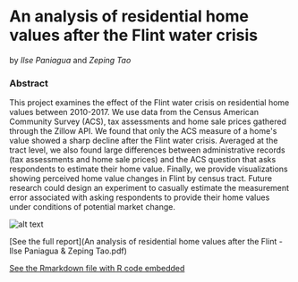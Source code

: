 # An analysis of residential home values after the Flint water crisis

by *Ilse Paniagua* and *Zeping Tao*

### Abstract

This project examines the effect of the Flint water crisis on residential home values between 2010-2017. We use data from the Census American Community Survey (ACS), tax assessments and home sale prices gathered through the Zillow API. We found that only the ACS measure of a home's value showed a sharp decline after the Flint water crisis. Averaged at the tract level, we also found large differences between administrative records (tax assessments and home sale prices) and the ACS question that asks respondents to estimate their home value. Finally, we provide visualizations showing perceived home value changes in Flint by census tract. Future research could design an experiment to casually estimate the measurement error associated with asking respondents to provide their home values under conditions of potential market change.

![alt text](https://github.com/ilsep93/Flint-Real-Estate/blob/master/FlintChangeHomeValues.png)

[See the full report](An analysis of residential home values after the Flint - Ilse Paniagua & Zeping Tao.pdf)

[See the Rmarkdown file with R code embedded](Flint-Zillow.Rmd)


